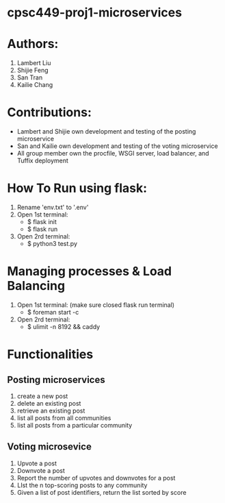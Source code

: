 # cpsc449-proj1-microservices

# Authors:
1. Lambert Liu
2. Shijie Feng
3. San Tran
4. Kailie Chang

# Contributions:
- Lambert and Shijie own development and testing of the posting microservice
- San and Kailie own development and testing of the voting microservice
- All group member own the procfile, WSGI server, load balancer, and Tuffix deployment

# How To Run using flask:
1. Rename 'env.txt' to '.env'
2. Open 1st terminal: 
    - $ flask init
    - $ flask run
3. Open 2rd terminal:
    - $ python3 test.py

# Managing processes & Load Balancing
1. Open 1st terminal: (make sure closed flask run terminal)
    - $ foreman start -c
2. Open 2rd terminal: 
    - $ ulimit -n 8192 && caddy

# Functionalities 
## Posting microservices
1. create a new post
2. delete an existing post
3. retrieve an existing post
4. list all posts from all communities
5. list all posts from a particular community

## Voting microsevice
1. Upvote a post
2. Downvote a post
3. Report the number of upvotes and downvotes for a post
4. LIst the n top-scoring posts to any community
5. Given a list of post identifiers, return the list sorted by score
